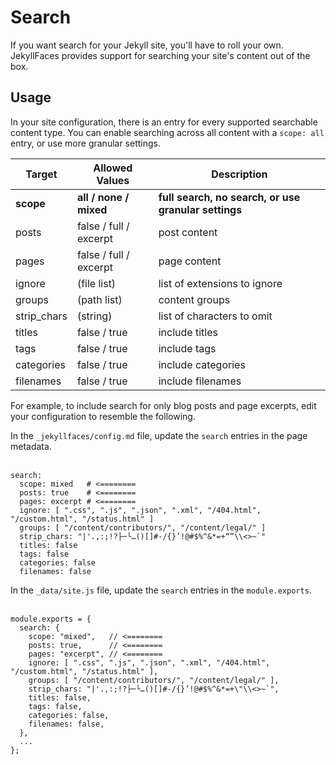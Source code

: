 # Search

If you want search for your Jekyll site, you'll have to roll your own. JekyllFaces provides support for searching your site's content out of the box.


## Usage

In your site configuration, there is an entry for every supported searchable content type. You can enable searching across all content with a `scope: all` entry, or use more granular settings.


| Target      | Allowed Values         | Description                                          |
|-------------|------------------------|------------------------------------------------------|
| **scope**   | **all / none / mixed** | **full search, no search, or use granular settings** | 
| posts       | false / full / excerpt | post content                                         | 
| pages       | false / full / excerpt | page content                                         |
| ignore      | (file list)            | list of extensions to ignore                         |
| groups      | (path list)            | content groups                                       |
| strip_chars | (string)               | list of characters to omit                           |
| titles      | false / true           | include titles                                       |
| tags        | false / true           | include tags                                         |
| categories  | false / true           | include categories                                   |
| filenames   | false / true           | include filenames                                    |



For example, to include search for only blog posts and page excerpts, edit your configuration to resemble the following.

<tabs>
<tab title="Jekyll">

In the `_jekyllfaces/config.md` file, update the `search` entries in the page metadata.
<br/><br/>

```
search:
  scope: mixed   # <========
  posts: true    # <========
  pages: excerpt # <========
  ignore: [ ".css", ".js", ".json", ".xml", "/404.html", "/custom.html", "/status.html" ]
  groups: [ "/content/contributors/", "/content/legal/" ]
  strip_chars: "|'.,:;!?├─└…()[]#-/{}’!@#$%^&*=+“”\\<>~`"
  titles: false
  tags: false
  categories: false
  filenames: false

```
</tab>
<tab title="Eleventy">

In the `_data/site.js` file, update the `search` entries in the `module.exports`.
<br/><br/>

```
module.exports = {
  search: {
    scope: "mixed",   // <========
    posts: true,      // <========
    pages: "excerpt", // <========
    ignore: [ ".css", ".js", ".json", ".xml", "/404.html", "/custom.html", "/status.html" ],
    groups: [ "/content/contributors/", "/content/legal/" ],
    strip_chars: "|'.,:;!?├─└…()[]#-/{}’!@#$%^&*=+\"\\<>~`",
    titles: false,
    tags: false,
    categories: false,
    filenames: false,
  },
  ...
};
```
</tab>
</tabs>

